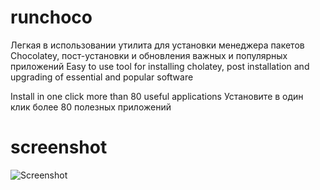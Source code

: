 # runchoco

Легкая в использовании утилита для установки менеджера пакетов Chocolatey, пост-установки и обновления 
важных и популярных приложений
Easy to use tool for installing cholatey, post installation and upgrading of essential and popular software

Install in one click more than 80 useful applications
Установите в один клик более 80 полезных приложений

# screenshot

![Screenshot](https://dl.dropbox.com/s/f6umwswtww97lm8/runchoco.jpg)
